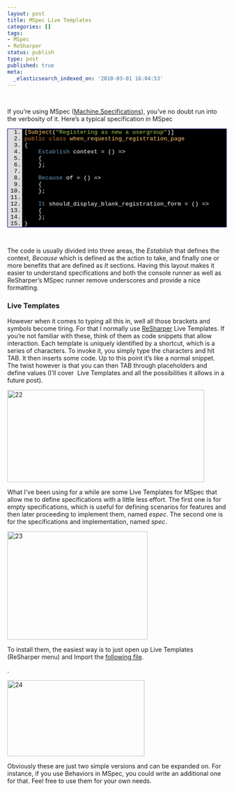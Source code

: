 ```yaml
---
layout: post
title: MSpec Live Templates
categories: []
tags:
- MSpec
- ReSharper
status: publish
type: post
published: true
meta:
  _elasticsearch_indexed_on: '2010-03-01 16:04:53'
---
```

<p>&nbsp;</p> <p>If you’re using MSpec (<a href="http://github.com/machine/machine.specifications">Machine.Specifications</a>), you’ve no doubt run into the verbosity of it. Here’s a typical specification in MSpec</p> <div style="display:inline;float:none;margin:0;padding:0;" id="scid:9ce6104f-a9aa-4a17-a79f-3a39532ebf7c:3ce97efd-5c56-4b7e-b368-f1899582fb49" class="wlWriterSmartContent"> <div style="border-bottom:#000080 1px solid;border-left:#000080 1px solid;font-family:'Courier New', courier, monospace;color:#000;font-size:10pt;border-top:#000080 1px solid;border-right:#000080 1px solid;"> <div style="background:#ddd;overflow:auto;"> <ol style="background:#000000;margin:0 0 0 2.5em;padding:0 0 0 5px;"> <li><span style="color:#ffffff;">[</span><span style="color:#ffc66d;">Subject</span><span style="color:#ffffff;">(</span><span style="color:#a5c25c;">"Registering as new a usergroup"</span><span style="color:#ffffff;">)]</span>  <li><span style="color:#ffffff;"></span><span style="color:#cc7832;">public</span><span style="color:#ffffff;"> </span><span style="color:#cc7832;">class</span><span style="color:#ffffff;"> </span><span style="color:#ffc66d;">when_requesting_registration_page</span>  <li><span style="color:#ffffff;">{</span>  <li>&nbsp;&nbsp;&nbsp; <span style="color:#ffffff;"></span><span style="color:#6897bb;">Establish</span><span style="color:#ffffff;"> context = () =&gt;</span>  <li>&nbsp;&nbsp;&nbsp; <span style="color:#ffffff;">{</span>  <li>&nbsp;&nbsp;&nbsp; <span style="color:#ffffff;">};</span>  <li>&nbsp; <li>&nbsp;&nbsp;&nbsp; <span style="color:#ffffff;"></span><span style="color:#6897bb;">Because</span><span style="color:#ffffff;"> of = () =&gt;</span>  <li>&nbsp;&nbsp;&nbsp; <span style="color:#ffffff;">{</span>  <li>&nbsp;&nbsp;&nbsp; <span style="color:#ffffff;">};</span>  <li>&nbsp; <li>&nbsp;&nbsp;&nbsp; <span style="color:#ffffff;"></span><span style="color:#6897bb;">It</span><span style="color:#ffffff;"> should_display_blank_registration_form = () =&gt;</span>  <li>&nbsp;&nbsp;&nbsp; <span style="color:#ffffff;">{</span>  <li>&nbsp;&nbsp;&nbsp; <span style="color:#ffffff;">};</span>  <li><span style="color:#ffffff;">}</span> </li></ol></div></div></div> <p>&nbsp;</p> <p>The code is usually divided into three areas, the <em>Establish </em>that defines the context, <em>Because </em>which is defined as the action to take, and finally one or more benefits that are defined as <em>It</em> sections. Having this layout makes it easier to understand specifications and both the console runner as well as ReSharper’s MSpec runner remove underscores and provide a nice formatting.</p> <h3>Live Templates</h3> <p>However when it comes to typing all this in, well all those brackets and symbols become tiring. For that I normally use <a href="http://www.jetbrains.com/resharper">ReSharper</a> Live Templates. If you’re not familiar with these, think of them as code snippets that allow interaction. Each template is uniquely identified by a shortcut, which is a series of characters. To invoke it, you simply type the characters and hit TAB. It then inserts some code. Up to this point it’s like a normal snippet. The twist however is that you can then TAB through placeholders and define values (I’ll cover&nbsp; Live Templates and all the possibilities it allows in a future post).</p> <p><a href="http://hhariri.files.wordpress.com/2010/11/223.png"><img style="border-bottom:0;border-left:0;display:inline;border-top:0;border-right:0;" title="22" border="0" alt="22" src="http://hhariri.files.wordpress.com/2010/11/22_thumb1.png" width="452" height="212"></a> </p> <p>What I’ve been using for a while are some Live Templates for MSpec that allow me to define specifications with a little less effort. The first one is for empty specifications, which is useful for defining scenarios for features and then later proceeding to implement them, named <em>espec</em>. The second one is for the specifications and implementation, named <em>spec</em>.</p> <p><a href="http://hhariri.files.wordpress.com/2010/11/232.png"><img style="border-bottom:0;border-left:0;display:inline;border-top:0;border-right:0;" title="23" border="0" alt="23" src="http://hhariri.files.wordpress.com/2010/11/23_thumb.png" width="322" height="249"></a> </p> <p>To install them, the easiest way is to just open up Live Templates (ReSharper menu) and Import the <a href="http://hadihariri.com/Downloads/mspecbasiclivetemplate.xml">following file</a>.</p> <p>.</p> <p><a href="http://hhariri.files.wordpress.com/2010/11/242.png"><img style="border-bottom:0;border-left:0;display:inline;border-top:0;border-right:0;" title="24" border="0" alt="24" src="http://hhariri.files.wordpress.com/2010/11/24_thumb.png" width="315" height="175"></a> </p> <p>Obviously these are just two simple versions and can be expanded on. For instance, if you use Behaviors in MSpec, you could write an additional one for that. Feel free to use them for your own needs.</p>

